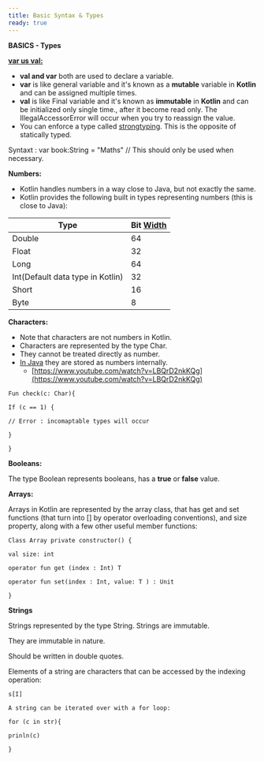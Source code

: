 ```yaml
---
title: Basic Syntax & Types
ready: true
---
```


**BASICS - Types**

[**var us val:**](https://www.youtube.com/watch?v=Nz-lMqxfUUs)

- **val and var** both are used to declare a variable.
- **var** is like general variable and it&#39;s known as a **mutable** variable in **Kotlin** and can be assigned multiple times.
- **val** is like Final variable and it&#39;s known as **immutable** in **Kotlin** and can be initialized only single time., after it become read only. The IllegalAccessorError will occur when you try to reassign the value.
- You can enforce a type called [strongtyping](https://whatis.techtarget.com/definition/strongly-typed). This is the opposite of statically typed.

Syntaxt : var book:String = &quot;Maths&quot; // This should only be used when necessary.

**Numbers:**

- Kotlin handles numbers in a way close to Java, but not exactly the same.
- Kotlin provides the following built in types representing numbers (this is close to Java):

| **Type** | **Bit** [**Width**](https://www.youtube.com/watch?v=_SkpnG571z8) |
| --- | --- |
| Double | 64 |
| Float | 32 |
| Long | 64 |
| Int(Default data type in Kotlin) | 32 |
| Short | 16 |
| Byte | 8 |

**Characters:**

- Note that characters are not numbers in Kotlin.
- Characters are represented by the type Char.
- They cannot be treated directly as number.
- [In Java](https://www.youtube.com/watch?v=LBQrD2nkKQg) they are stored as numbers internally.
  - [https://www.youtube.com/watch?v=LBQrD2nkKQg](https://www.youtube.com/watch?v=LBQrD2nkKQg)


```
Fun check(c: Char){

If (c == 1) {

// Error : incomaptable types will occur

}

}
```


**Booleans:**

The type Boolean represents booleans, has a **true** or **false** value.

**Arrays:**

Arrays in Kotlin are represented by the array class, that has get and set functions (that turn into [] by operator overloading conventions), and size property, along with a few other useful member functions:


```
Class Array private constructor() {

val size: int

operator fun get (index : Int) T

operator fun set(index : Int, value: T ) : Unit

}
```


**Strings**

Strings represented by the type String. Strings are immutable.

They are immutable in nature.

Should be written in double quotes.

Elements of a string are characters that can be accessed by the indexing operation:


```
s[I]

A string can be iterated over with a for loop:

for (c in str){

prinln(c)

}
```
